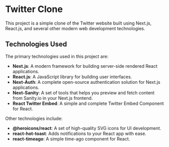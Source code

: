 # Twitter Clone

This project is a simple clone of the Twitter website built using Next.js, React.js, and several other modern web development technologies.

## Technologies Used

The primary technologies used in this project are:

- **Next.js**: A modern framework for building server-side rendered React applications.
- **React.js**: A JavaScript library for building user interfaces.
- **Next-Auth**: A complete open-source authentication solution for Next.js applications.
- **Next-Sanity**: A set of tools that helps you preview and fetch content from Sanity.io in your Next.js frontend.
- **React Twitter Embed**: A simple and complete Twitter Embed Component for React.

Other technologies include:

- **@heroicons/react**: A set of high-quality SVG icons for UI development.
- **react-hot-toast**: Adds notifications to your React app with ease.
- **react-timeago**: A simple time-ago component for React.

